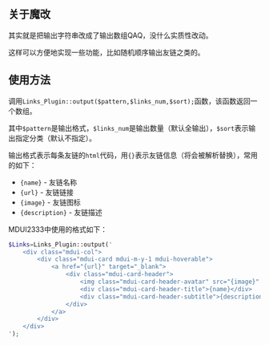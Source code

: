 ## 关于魔改

其实就是把输出字符串改成了输出数组QAQ，没什么实质性改动。

这样可以方便地实现一些功能，比如随机顺序输出友链之类的。

## 使用方法

调用`Links_Plugin::output($pattern,$links_num,$sort);`函数，该函数返回一个数组。

其中`$pattern`是输出格式，`$links_num`是输出数量（默认全输出），`$sort`表示输出指定分类（默认不指定）。

输出格式表示每条友链的`html`代码，用`{}`表示友链信息（将会被解析替换），常用的如下：

- `{name}` - 友链名称
- `{url}` - 友链链接
- `{image}` - 友链图标
- `{description}` - 友链描述

MDUI2333中使用的格式如下：

```php
$Links=Links_Plugin::output('
	<div class="mdui-col">
		<div class="mdui-card mdui-m-y-1 mdui-hoverable">
			<a href="{url}" target="_blank">
				<div class="mdui-card-header">
					<img class="mdui-card-header-avatar" src="{image}" alt="{name}"/>
					<div class="mdui-card-header-title">{name}</div>
					<div class="mdui-card-header-subtitle">{description}</div>
				</div>
			</a>
		</div>
	</div>
');
```